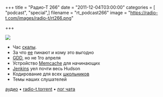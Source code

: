 +++
title = "Радио-Т 266"
date = "2011-12-04T03:00:00"
categories = [ "podcast", "special",]
filename = "rt_podcast266"
image = "https://radio-t.com/images/radio-t/rt266.png"

+++

![](https://radio-t.com/images/radio-t/rt266.png)

- Час [скалы](http://blog.joda.org/2011/11/real-life-scala-feedback-from-yammer.html).
- За что [ее](http://www.infoq.com/news/2011/11/yammer-scala) пинают и кому это выгодно
- [GDD](http://tatiyants.com/?p=1304), но не 1го апреля
- Устройство [Memcache](http://www.adayinthelifeof.nl/2011/02/06/memcache-internals/) для начинающих
- [Jenkins](http://) уел почти весь Hudson
- Кодирование для всех [школьников](http://www.bbc.co.uk/news/technology-15916677)
- Темы наших слушателей

[аудио](http://archive.rucast.net/radio-t/media/rt_podcast266.mp3) • [radio-t.torrent](http://www.radio-t.com/torrents/rt_podcast266.mp3.torrent) • [лог чата](http://chat.radio-t.com/logs/radio-t-266.html)<audio src="http://archive.rucast.net/radio-t/media/rt_podcast266.mp3" preload="none"></audio>